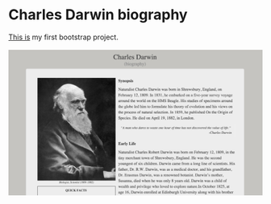 # Charles Darwin biography

[This is](https://cdn.rawgit.com/Annelia55/Darwin-biography/master/Index.html) my first bootstrap project.<br><br>
![Main page](image/Main_page.jpg)
